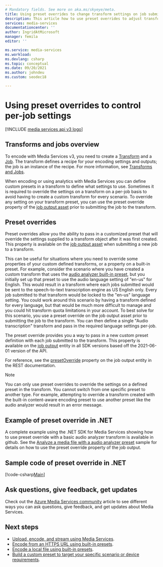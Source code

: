 ```yaml
---
# Mandatory fields. See more on aka.ms/skyeye/meta.
title: Using preset overrides to change transform settings on job submission
description: This article how to use preset overrides to adjust transform settings on a per-job instance
services: media-services
documentationcenter: ''
author: IngridAtMicrosoft
manager: femila
editor: ''

ms.service: media-services
ms.workload: 
ms.devlang: csharp
ms.topic: conceptual
ms.date: 09/20/2021
ms.author: johndeu
ms.custom: seodec18

---
```


# Using preset overrides to control per-job settings

[!INCLUDE [media services api v3 logo](./includes/v3-hr.md)]

## Transforms and jobs overview

To encode with Media Services v3, you need to create a [Transform](/rest/api/media/transforms) and a [Job](/rest/api/media/jobs). The transform defines a recipe for your encoding settings and outputs; the job is an instance of the recipe. For more information, see [Transforms and Jobs](transform-jobs-concept.md).

When encoding or using analytics with Media Services you can define custom presets in a transform to define what settings to use. Sometimes it is required to override the settings on a transform on a per-job basis to avoid having to create a custom transform for every scenario. To override any setting on your transform preset, you can use the preset override property of the [job output asset](/dotnet/api/microsoft.azure.management.media.models.joboutputasset) prior to submitting the job to the transform.

## Preset overrides

Preset overrides allow you the ability to pass in a customized preset that will override the settings supplied to a transform object after it was first created.  This property is available on the [job output asset](/dotnet/api/microsoft.azure.management.media.models.joboutputasset) when submitting a new job to a transform.

This can be useful for situations where you need to override some properties of your custom defined transforms, or a property on a built-in preset. For example, consider the scenario where you have created a custom transform that uses the [audio analyzer built-in preset](/rest/api/media/transforms/create-or-update#audioanalyzerpreset), but you initially set up that preset to use the audio language setting of "en-us" for English.  This would result in a transform where each jobs submitted would be sent to the speech-to-text transcription engine as US English only. Every job submitted to that transform would be locked to the "en-us" language setting. You could work around this scenario by having a transform defined for every language, but that would be much more difficult to manage and you could hit transform quota limitations in your account.
To best solve for this scenario, you use a preset override on the job output asset prior to submitting the job to the transform.  You can then define a single "Audio transcription" transform and pass in the required language settings per-job.

The preset override provides you a way to pass in a new custom preset definition with each job submitted to the transform. This property is available on the [job output](/dotnet/api/microsoft.azure.management.media.models.joboutput) entity in all SDK versions based off the 2021-06-01 version of the API.

For reference, see the [presetOverride](https://github.com/Azure/azure-rest-api-specs/blob/ce90f9b45945c73b8f38649ee6ead390ff6efe7b/specification/mediaservices/resource-manager/Microsoft.Media/stable/2021-06-01/Encoding.json#L1960) property on the job output entity in the REST documentation.

> [!NOTE]
> You can only use preset overrides to override the settings on a defined preset in the transform.  You cannot switch from one specific preset to another type. For example, attempting to override a transform created with the built-in content-aware encoding preset to use another preset like the audio analyzer would result in an error message.


## Example of preset override in .NET

A complete example using the .NET SDK for Media Services showing how to use preset override with a basic audio analyzer transform is available in github.
See the [Analyze a media file with a audio analyzer preset](https://github.com/Azure-Samples/media-services-v3-dotnet/tree/main/AudioAnalytics/AudioAnalyzer) sample for details on how to use the preset override property of the job output.

## Sample code of preset override in .NET

[!code-csharp[Main](../../../media-services-v3-dotnet/AudioAnalytics/AudioAnalyzer/program.cs#PresetOverride)]

## Ask questions, give feedback, get updates

Check out the [Azure Media Services community](media-services-community.md) article to see different ways you can ask questions, give feedback, and get updates about Media Services.

## Next steps

* [Upload, encode, and stream using Media Services](stream-files-tutorial-with-api.md).
* [Encode from an HTTPS URL using built-in presets](job-input-from-http-how-to.md).
* [Encode a local file using built-in presets](job-input-from-local-file-how-to.md).
* [Build a custom preset to target your specific scenario or device requirements](transform-custom-presets-how-to.md).
